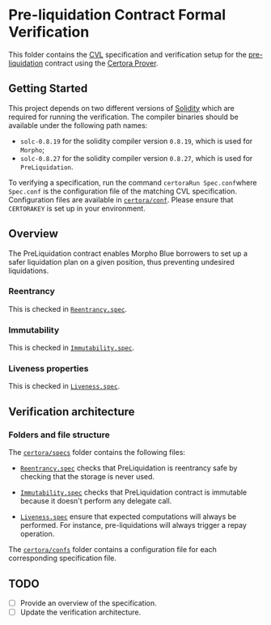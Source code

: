 # Pre-liquidation Contract Formal Verification

This folder contains the [CVL](https://docs.certora.com/en/latest/docs/cvl/index.html) specification and verification setup for  the
[pre-liquidation](../src/PreLiquidation.sol) contract using the [Certora Prover](https://www.certora.com/).

## Getting Started

This project depends on two different versions of
[Solidity](https://soliditylang.org/) which are required for running the
verification.  The compiler binaries should be available under the following
path names:

- `solc-0.8.19` for the solidity compiler version `0.8.19`, which is used for
  `Morpho`;
- `solc-0.8.27` for the solidity compiler version `0.8.27`, which is used for
  `PreLiquidation`.

To verifying a specification, run the command `certoraRun Spec.conf`where
`Spec.conf` is the configuration file of the matching CVL
specification. Configuration files are available in [`certora/conf`](./confs).
Please ensure that `CERTORAKEY` is set up in your environment.

## Overview

The PreLiquidation contract enables Morpho Blue borrowers to set up a safer
liquidation plan on a given position, thus preventing undesired liquidations.

### Reentrancy

This is checked in [`Reentrancy.spec`](specs/Reentrancy.spec).

### Immutability

This is checked in [`Immutability.spec`](specs/Immutability.spec).

### Liveness properties

This is checked in [`Liveness.spec`](specs/Liveness.spec).

## Verification architecture

### Folders and file structure

The [`certora/specs`](specs) folder contains the following files:

- [`Reentrancy.spec`](specs/Reentrancy.spec) checks that PreLiquidation is
  reentrancy safe by checking that the storage is never used.

- [`Immutability.spec`](specs/Immutability.spec) checks that PreLiquidation
  contract is immutable because it doesn't perform any delegate call.

- [`Liveness.spec`](specs/Liveness.spec) ensure that expected computations will
  always be performed. For instance, pre-liquidations will always trigger a
  repay operation.

The [`certora/confs`](confs) folder contains a configuration file for each
corresponding specification file.

## TODO

- [ ] Provide an overview of the specification.
- [ ] Update the verification architecture.
